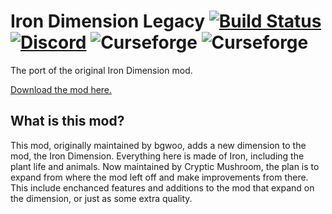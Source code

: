 # Iron Dimension Legacy [![Build Status](https://travis-ci.org/Cryptic-Mushroom/Iron-Dimension-Legacy.svg?branch=master)](https://travis-ci.org/Cryptic-Mushroom/Iron-Dimension-Legacy) [![Discord](https://img.shields.io/discord/382958565125521412.svg?colorB=7289DA&logo=data%3Aimage%2Fpng%3Bbase64%2CiVBORw0KGgoAAAANSUhEUgAAAHYAAABWAgMAAABnZYq0AAAACVBMVEUAAB38%2FPz%2F%2F%2F%2Bm8P%2F9AAAAAXRSTlMAQObYZgAAAAFiS0dEAIgFHUgAAAAJcEhZcwAACxMAAAsTAQCanBgAAAAHdElNRQfhBxwQJhxy2iqrAAABoElEQVRIx7WWzdGEIAyGgcMeKMESrMJ6rILZCiiBg4eYKr%2Fd1ZAfgXFm98sJfAyGNwno3G9sLucgYGpQ4OGVRxQTREMDZjF7ILSWjoiHo1n%2BE03Aw8p7CNY5IhkYd%2F%2F6MtO3f8BNhR1QWnarCH4tr6myl0cWgUVNcfMcXACP1hKrGMt8wcAyxide7Ymcgqale7hN6846uJCkQxw6GG7h2MH4Czz3cLqD1zHu0VOXMfZjHLoYvsdd0Q7ZvsOkafJ1P4QXxrWFd14wMc60h8JKCbyQvImzlFjyGoZTKzohwWR2UzSONHhYXBQOaKKsySsahwGGDnb%2FiYPJw22sCqzirSULYy1qtHhXGbtgrM0oagBV4XiTJok3GoLoDNH8ooTmBm7ZMsbpFzi2bgPGoXWXME6XT%2BRJ4GLddxJ4PpQy7tmfoU2HPN6cKg%2BledKHBKlF8oNSt5w5g5o8eXhu1IOlpl5kGerDxIVT%2BztzKepulD8utXqpChamkzzuo7xYGk%2FkpSYuviLXun5bzdRf0Krejzqyz7Z3p0I1v2d6HmA07dofmS48njAiuMgAAAAASUVORK5CYII%3D)](https://discord.gg/Q725ZWs) ![Curseforge](http://cf.way2muchnoise.eu/versions/For%20MC_iron-dimension-legacy_all.svg) ![Curseforge](http://cf.way2muchnoise.eu/full_iron-dimension-legacy_downloads.svg)

The port of the original Iron Dimension mod.

[Download the mod here.](https://minecraft.curseforge.com/projects/iron-dimension-legacy)

## What is this mod?
This mod, originally maintained by bgwoo, adds a new dimension to the mod, the Iron Dimension. Everything here is made of Iron, including the plant life and animals. Now maintained by Cryptic Mushroom, the plan is to expand from where the mod left off and make improvements from there. This include enchanced features and additions to the mod that expand on the dimension, or just as some extra quality.
